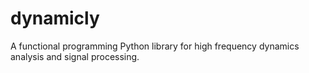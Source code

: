 # dynamicly

A functional programming Python library for high frequency dynamics analysis and signal processing. 
